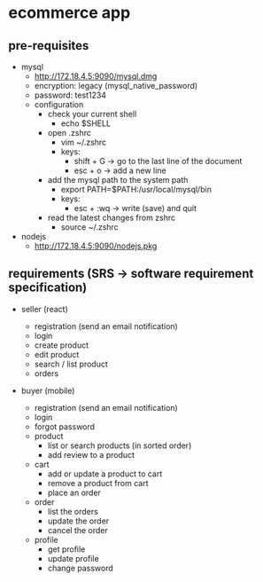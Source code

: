 # ecommerce app

## pre-requisites

- mysql
  - http://172.18.4.5:9090/mysql.dmg
  - encryption: legacy (mysql_native_password)
  - password: test1234
  - configuration
    - check your current shell
      - echo $SHELL
    - open .zshrc
      - vim ~/.zshrc
      - keys:
        - shift + G -> go to the last line of the document
        - esc + o -> add a new line
    - add the mysql path to the system path
      - export PATH=$PATH:/usr/local/mysql/bin
      - keys:
        - esc + :wq -> write (save) and quit
    - read the latest changes from zshrc
      - source ~/.zshrc
- nodejs
  - http://172.18.4.5:9090/nodejs.pkg

## requirements (SRS -> software requirement specification)

- seller (react)

  - registration (send an email notification)
  - login
  - create product
  - edit product
  - search / list product
  - orders

- buyer (mobile)
  - registration (send an email notification)
  - login
  - forgot password
  - product
    - list or search products (in sorted order)
    - add review to a product
  - cart
    - add or update a product to cart
    - remove a product from cart
    - place an order
  - order
    - list the orders
    - update the order
    - cancel the order
  - profile
    - get profile
    - update profile
    - change password

